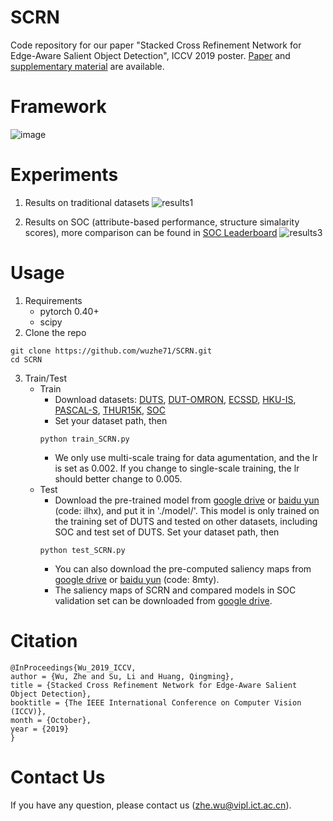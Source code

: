 # SCRN
Code repository for our paper "Stacked Cross Refinement Network for Edge-Aware Salient Object Detection", ICCV 2019 poster. [Paper](http://openaccess.thecvf.com/content_ICCV_2019/papers/Wu_Stacked_Cross_Refinement_Network_for_Edge-Aware_Salient_Object_Detection_ICCV_2019_paper.pdf) and [supplementary material](http://openaccess.thecvf.com/content_ICCV_2019/supplemental/Wu_Stacked_Cross_Refinement_ICCV_2019_supplemental.pdf) are available.

# Framework
![image](https://github.com/wuzhe71/SCAN/blob/master/figure/framework.png)

# Experiments
1. Results on traditional datasets
![results1](https://github.com/wuzhe71/SCAN/blob/master/figure/results1.png)

2. Results on SOC (attribute-based performance, structure simalarity scores), more comparison can be found in [SOC Leaderboard](http://dpfan.net/SOCBenchmark/)
![results3](https://github.com/wuzhe71/SCAN/blob/master/figure/results3.png)

# Usage
1. Requirements
    * pytorch 0.40+
    * scipy
2. Clone the repo
```
git clone https://github.com/wuzhe71/SCRN.git 
cd SCRN
```

3. Train/Test
    * Train
        * Download datasets: [DUTS](http://saliencydetection.net/duts/), [DUT-OMRON](http://saliencydetection.net/dut-omron/), [ECSSD](http://www.cse.cuhk.edu.hk/leojia/projects/hsaliency/dataset.html), [HKU-IS](https://i.cs.hku.hk/~gbli/deep_saliency.html), [PASCAL-S](http://www.cbi.gatech.edu/salobj/), [THUR15K](https://mmcheng.net/gsal/), [SOC](http://dpfan.net/SOCBenchmark/)
        * Set your dataset path, then
        ```
        python train_SCRN.py
        ```
        * We only use multi-scale traing for data agumentation, and the lr is set as 0.002. If you change to single-scale training, the lr should better change to 0.005.
    * Test
        * Download the pre-trained model from [google drive](https://drive.google.com/open?id=1PkGX9R-uTYpWBKX0lZRkE2qvvpz1-IiG) or [baidu yun](https://pan.baidu.com/s/1Gm-YptzsVnHU0a6YkdjQaQ) (code: ilhx), and put it in './model/'. This model is only trained on the training set of DUTS and tested on other datasets, including SOC and test set of DUTS. Set your dataset path, then
        ```
        python test_SCRN.py
        ```
        * You can also download the pre-computed saliency maps from [google drive](https://drive.google.com/open?id=1gRis5weSxuv9w6EZ23MPAnyDe-hUx07L) or [baidu yun](https://pan.baidu.com/s/1VHl_pWvbZGeAKgMwqFEHsw) (code: 8mty).
        * The saliency maps of SCRN and compared models in SOC validation set can be downloaded from [google drive](https://drive.google.com/open?id=1gjNtzkxCspiVJOoCU3e-wSz0cP02NuaZ).

# Citation
```
@InProceedings{Wu_2019_ICCV,
author = {Wu, Zhe and Su, Li and Huang, Qingming},
title = {Stacked Cross Refinement Network for Edge-Aware Salient Object Detection},
booktitle = {The IEEE International Conference on Computer Vision (ICCV)},
month = {October},
year = {2019}
}
```

# Contact Us
If you have any question, please contact us (zhe.wu@vipl.ict.ac.cn).

